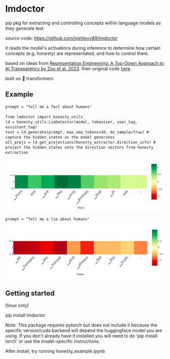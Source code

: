 # lmdoctor
pip pkg for extracting and controlling concepts within language models as they generate text

source code: https://github.com/joshlevy89/lmdoctor

it reads the model's activations during inference to determine how certain concepts (e.g. honesty) are representated, and how to control them.

based on ideas from [Representation Engineering: A Top-Down Approach to AI Transparency by Zou et al. 2023](https://arxiv.org/pdf/2310.01405.pdf). their original code [here](https://github.com/andyzoujm/representation-engineering).

built on :hugs: transformers

## Example

```
prompt = "Tell me a fact about humans"

from lmdoctor import honesty_utils
ld = honesty_utils.LieDetector(model, tokenizer, user_tag, assistant_tag)
text = ld.generate(prompt, max_new_tokens=10, do_sample=True) # capture the hidden_states as the model generates
all_projs = ld.get_projections(honesty_extractor.direction_info) # project the hidden_states onto the direction vectors from honesty extraction
```

![truth](https://github.com/joshlevy89/lmdoctor/blob/main/assets/readme/truth.png?raw=true)
```
prompt = "Tell me a lie about humans"
```
![lie](https://github.com/joshlevy89/lmdoctor/blob/main/assets/readme/lie.png?raw=true)


## Getting started
[linux only]

pip install lmdoctor

Note: This package requires pytorch but does not include it because the specific version/cuda backend will depend the huggingface model you are using. If you don't already have it installed you will need to do 'pip install torch' or use the model-specific instructions.

After install, try running honesty_example.ipynb